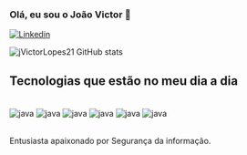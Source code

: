 ### Olá, eu sou o João Victor 🎩

[![Linkedin](https://img.shields.io/badge/LinkedIn-0077B5?style=for-the-badge&logo=linkedin&logoColor=white)](https://www.linkedin.com/in/jo%C3%A3o-victor-freitas-lopes-00262a204/)


![jVictorLopes21 GitHub stats](https://github-readme-stats.vercel.app/api?username=JVictorLopes21&show_icons=true&theme=tokyonight)

## Tecnologias que estão no meu dia a dia

<div style="display: inline_block"><br/>
  <img align="center" alt="java" src="https://img.shields.io/badge/Java-ED8B00?style=for-the-badge&logo=openjdk&logoColor=white" />
  <img align="center" alt="java" src="https://img.shields.io/badge/Red%20Hat-EE0000?style=for-the-badge&logo=redhat&logoColor=white" />
  <img align="center" alt="java" src="https://img.shields.io/badge/Ubuntu-E95420?style=for-the-badge&logo=ubuntu&logoColor=white" />
  <img align="center" alt="java" src="https://img.shields.io/badge/Kali_Linux-557C94?style=for-the-badge&logo=kali-linux&logoColor=white" />
  <img align="center" alt="java" src="https://img.shields.io/badge/Debian-A81D33?style=for-the-badge&logo=debian&logoColor=white" />
   <img align="center" alt="java" src="https://img.shields.io/badge/Arch_Linux-1793D1?style=for-the-badge&logo=arch-linux&logoColor=white" />

</div><br>

Entusiasta apaixonado por Segurança da informação.
  
